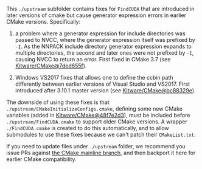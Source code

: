 This `./upstream` subfolder contains fixes for `FindCUDA` that are introduced in
later versions of cmake but cause generator expression errors in earlier CMake
versions. Specifically:

1. a problem where a generator expression for include directories was
passed to NVCC, where the generator expression itself was prefixed by `-I`.
As the NNPACK include directory generator expression expands to multiple
directories, the second and later ones were not prefixed by `-I`, causing
NVCC to return an error. First fixed in CMake 3.7 (see
[Kitware/CMake@7ded655f](https://github.com/Kitware/CMake/commit/7ded655f)).

2. Windows VS2017 fixes that allows one to define the ccbin path
differently between earlier versions of Visual Studio and VS2017. First
introduced after 3.10.1 master version (see
[Kitware/CMake@bc88329e](https://github.com/Kitware/CMake/commit/bc88329e)).

The downside of using these fixes is that `./upstream/CMakeInitializeConfigs.cmake`,
defining some new CMake variables (added in
[Kitware/CMake@48f7e2d3](https://github.com/Kitware/CMake/commit/48f7e2d3)),
must be included before `./upstream/FindCUDA.cmake` to support older CMake
versions. A wrapper `./FindCUDA.cmake` is created to do this automatically, and
to allow submodules to use these fixes because we can't patch their
`CMakeList.txt`.

If you need to update files under `./upstream` folder, we recommend you issue PRs
against [the CMake mainline branch](https://gitlab.kitware.com/cmake/cmake/tree/master/Modules/FindCUDA.cmake),
and then backport it here for earlier CMake compatibility.
